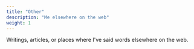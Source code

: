 ```yaml
---
title: "Other"
description: "Me elsewhere on the web"
weight: 1
---
```


Writings, articles, or places where I've said words elsewhere on the web.
